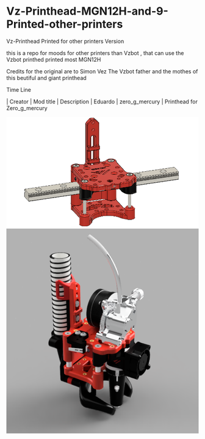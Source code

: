# Vz-Printhead-MGN12H-and-9-Printed-other-printers
Vz-Printhead Printed for other printers Version

this is a repo for moods for other printers than Vzbot , that can use the Vzbot printhed printed most MGN12H

Credits for the original are to Simon Vez The Vzbot father and the mothes of this beutiful and giant printhead

Time Line

| Creator    |	 Mod title      |    	Description
| Eduardo   |	 zero_g_mercury      |    	Printhead for Zero_g_mercury



<img width="600" alt="image" src="https://github.com/EduardoMDSousa/Vz-Printhead-MGN12H-and-9-Printed-other-printers/blob/main/zero_g_mercury/Galery/carriage%20mgn12%20v2%20Beta%208%20v1.0-zero_g_mercury%202023-02-09%20193819.png">
<img width="600" alt="image" src="https://github.com/EduardoMDSousa/Vz-Printhead-MGN12H-main/blob/main/Galery/Vzbot_printe_head_new_2023-Feb-05_09-04-36CustomizedView24815512553.png">
